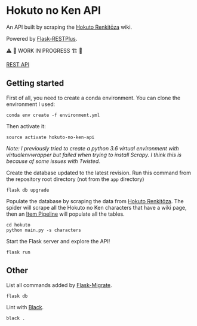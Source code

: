 # Hokuto no Ken API

An API built by scraping the [Hokuto Renkitōza](http://hokuto.wikia.com/wiki/Main_Page) wiki.

Powered by [Flask-RESTPlus](https://flask-restplus.readthedocs.io/en/stable/).

:warning: :construction_worker: WORK IN PROGRESS :building_construction: :construction:

[REST API](https://floating-headland-89373.herokuapp.com/api/v1/)


## Getting started

First of all, you need to create a conda environment. You can clone the environment I used:

```shell
conda env create -f environment.yml
```

Then activate it:

```shell
source activate hokuto-no-ken-api
```

*Note: I previously tried to create a python 3.6 virtual environment with virtualenvwrapper but failed when trying to install Scrapy. I think this is because of some issues with Twisted.*

Create the database updated to the latest revision. Run this command from the repository root directory (not from the `app` directory)

```shell
flask db upgrade
```

Populate the database by scraping the data from [Hokuto Renkitōza](http://hokuto.wikia.com/wiki/Main_Page). The spider will scrape all the Hokuto no Ken characters that have a wiki page, then an [Item Pipeline](https://doc.scrapy.org/en/latest/topics/item-pipeline.html) will populate all the tables.

```shell
cd hokuto
python main.py -s characters
```

Start the Flask server and explore the API!

```shell
flask run
```


## Other

List all commands added by [Flask-Migrate](https://flask-migrate.readthedocs.io/en/latest/).

```shell
flask db
```

Lint with [Black](https://github.com/ambv/black).

```shell
black .
```
